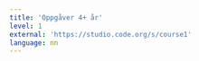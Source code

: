 ```yaml
---
title: 'Oppgåver 4+ år'
level: 1
external: 'https://studio.code.org/s/course1'
language: nn
---
```

